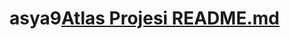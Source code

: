 # asya9[Atlas Projesi README.md](https://github.com/user-attachments/files/20185579/Atlas.Projesi.README.md)
